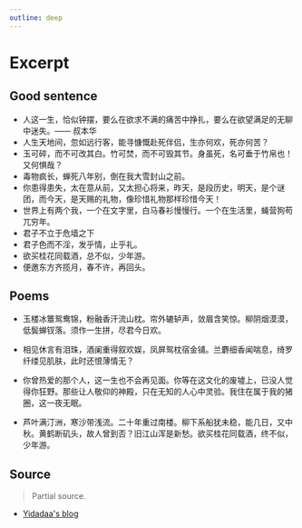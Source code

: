 ```yaml
---
outline: deep
---
```


# Excerpt

## Good sentence

- 人这一生，恰似钟摆，要么在欲求不满的痛苦中挣扎，要么在欲望满足的无聊中迷失。—— 叔本华
- 人生天地间，忽如远行客，能寻慷慨赴死伴侣，生亦何欢，死亦何苦？
- 玉可碎，而不可改其白。竹可焚，而不可毁其节。身虽死，名可垂于竹帛也！又何惧哉？
- 毒物疯长，蝉死八年别，倒在我大雪封山之前。
- 你患得患失，太在意从前，又太担心将来，昨天，是段历史，明天，是个谜团，而今天，是天赐的礼物，像珍惜礼物那样珍惜今天！
- 世界上有两个我，一个在文字里，白马春衫慢慢行。一个在生活里，蝇营狗苟兀穷年。
- 君子不立于危墙之下
- 君子色而不淫，发乎情，止乎礼。
- 欲买桂花同载酒，总不似，少年游。
- 便邀东方齐揽月，春不许，再回头。

## Poems

- 玉楼冰簟鸳鸯锦，粉融香汗流山枕。帘外辘轳声，敛眉含笑惊。柳阴烟漠漠，低鬓蝉钗落。须作一生拼，尽君今日欢。
- 相见休言有泪珠，酒阑重得叙欢娱，凤屏鸳枕宿金铺。兰麝细香闻喘息，绮罗纤缕见肌肤，此时还恨薄情无？
- 你曾热爱的那个人，这一生也不会再见面。你等在这文化的废墟上，已没人觉得你狂野。那些让人敬仰的神殿，只在无知的人心中灵验。我住在属于我的猪圈，这一夜无眠。

- 芦叶满汀洲，寒沙带浅流。二十年重过南楼。柳下系船犹未稳，能几日，又中秋。黄鹤断矶头，故人曾到否？旧江山浑是新愁。欲买桂花同载酒，终不似，少年游。

<PoemsContainer title="唐多令·芦叶满汀洲" author="宋·刘过" :content="content" />

<script setup>
import PoemsContainer from '../../.vitepress/theme/components/PoemsContainer.vue'
import { reactive } from 'vue'

const content = reactive([
  '芦叶满汀洲，寒沙带浅流。二十年重过南楼。',
  '柳下系船犹未稳，能几日，又中秋。',
  '黄鹤断矶头，故人曾到否？旧江山浑是新愁。',
  '欲买桂花同载酒，终不似，少年游。'
])
</script>

## Source

> Partial source.

- [Yidadaa's blog](https://github.com/Yidadaa/Yidadaa.github.io/issues/31)
